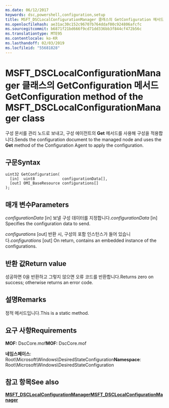 ```yaml
---
ms.date: 06/12/2017
keywords: dsc,powershell,configuration,setup
title: MSFT_DSCLocalConfigurationManager 클래스의 GetConfiguration 메서드
ms.openlocfilehash: ae31ac30c152c96707b764ddaf00c924806afcfc
ms.sourcegitcommit: b6871f21bd666f9cd71dd336bb3f844cf472b56c
ms.translationtype: MTE95
ms.contentlocale: ko-KR
ms.lasthandoff: 02/03/2019
ms.locfileid: "55681828"
---
```

# <a name="getconfiguration-method-of-the-msftdsclocalconfigurationmanager-class"></a><span data-ttu-id="bbef2-103">MSFT_DSCLocalConfigurationManager 클래스의 GetConfiguration 메서드</span><span class="sxs-lookup"><span data-stu-id="bbef2-103">GetConfiguration method of the MSFT_DSCLocalConfigurationManager class</span></span>

<span data-ttu-id="bbef2-104">구성 문서를 관리 노드로 보내고, 구성 에이전트의 **Get** 메서드를 사용해 구성을 적용합니다.</span><span class="sxs-lookup"><span data-stu-id="bbef2-104">Sends the configuration document to the managed node and uses the **Get** method of the Configuration Agent to apply the configuration.</span></span>

## <a name="syntax"></a><span data-ttu-id="bbef2-105">구문</span><span class="sxs-lookup"><span data-stu-id="bbef2-105">Syntax</span></span>

```mof
uint32 GetConfiguration(
  [in]  uint8            configurationData[],
  [out] OMI_BaseResource configurations[]
);
```

## <a name="parameters"></a><span data-ttu-id="bbef2-106">매개 변수</span><span class="sxs-lookup"><span data-stu-id="bbef2-106">Parameters</span></span>

<span data-ttu-id="bbef2-107">*configurationData* \[in\] 보낼 구성 데이터를 지정합니다.</span><span class="sxs-lookup"><span data-stu-id="bbef2-107">*configurationData* \[in\] Specifies the configuration data to send.</span></span>

<span data-ttu-id="bbef2-108">*configurations* \[out\] 반환 시, 구성의 포함 인스턴스가 들어 있습니다.</span><span class="sxs-lookup"><span data-stu-id="bbef2-108">*configurations* \[out\] On return, contains an embedded instance of the configurations.</span></span>

## <a name="return-value"></a><span data-ttu-id="bbef2-109">반환 값</span><span class="sxs-lookup"><span data-stu-id="bbef2-109">Return value</span></span>

<span data-ttu-id="bbef2-110">성공하면 0을 반환하고 그렇지 않으면 오류 코드를 반환합니다.</span><span class="sxs-lookup"><span data-stu-id="bbef2-110">Returns zero on success; otherwise returns an error code.</span></span>

## <a name="remarks"></a><span data-ttu-id="bbef2-111">설명</span><span class="sxs-lookup"><span data-stu-id="bbef2-111">Remarks</span></span>

<span data-ttu-id="bbef2-112">정적 메서드입니다.</span><span class="sxs-lookup"><span data-stu-id="bbef2-112">This is a static method.</span></span>

## <a name="requirements"></a><span data-ttu-id="bbef2-113">요구 사항</span><span class="sxs-lookup"><span data-stu-id="bbef2-113">Requirements</span></span>

<span data-ttu-id="bbef2-114">**MOF:** DscCore.mof</span><span class="sxs-lookup"><span data-stu-id="bbef2-114">**MOF:** DscCore.mof</span></span>

<span data-ttu-id="bbef2-115">**네임스페이스**: Root\Microsoft\Windows\DesiredStateConfiguration</span><span class="sxs-lookup"><span data-stu-id="bbef2-115">**Namespace**: Root\Microsoft\Windows\DesiredStateConfiguration</span></span>

## <a name="see-also"></a><span data-ttu-id="bbef2-116">참고 항목</span><span class="sxs-lookup"><span data-stu-id="bbef2-116">See also</span></span>

[<span data-ttu-id="bbef2-117">**MSFT_DSCLocalConfigurationManager**</span><span class="sxs-lookup"><span data-stu-id="bbef2-117">**MSFT_DSCLocalConfigurationManager**</span></span>](msft-dsclocalconfigurationmanager.md)